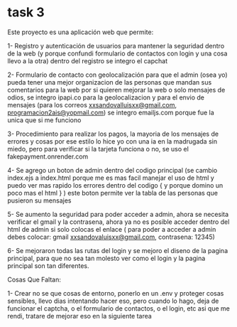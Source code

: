 # task 3

Este proyecto es una aplicación web que permite:

1- Registro y autenticación de usuarios para mantener la seguridad dentro de la web (y porque confundi formulario de contactos con login y una cosa llevo a la otra) dentro del registro se integro el capchat

2- Formulario de contacto con geolocalización para que el admin (osea yo) pueda tener una mejor organizacion de las personas que mandan sus comentarios para la web por si quieren mejorar la web o solo mensajes de odios, se integro ipapi.co para la geolocalizacion y para el envio de mensajes (para los correos xxsandovalluisxx@gmail.com, programacion2ais@yopmail.com) se integro emailjs.com porque fue la unica que si me funciono 

3- Procedimiento para realizar los pagos, la mayoria de los mensajes de errores y cosas por ese estilo lo hice yo con una ia en la madrugada sin miedo, pero para verificar si la tarjeta funciona o no, se uso el fakepayment.onrender.com 

4- Se agrego un boton de admin dentro del codigo principal (se cambio index.ejs a index.html porque me es mas facil manejar el uso de html y puedo ver mas rapido los errores dentro del codigo { y porque domino un poco mas el html } ) este boton permite ver la tabla de las personas que pusieron su mensajes

5- Se aumento la seguridad para poder acceder a admin, ahora se necesita verificar el gmail y la contrasena, ahora ya no es posible acceder dentro del html de admin si solo colocas el enlace ( para poder a acceder a admin debes colocar: gmail xxsandovaluisxx@gmail.com, contrasena: 12345)

6- Se mejoraron todas las rutas del login y se mejoro el diseno de la pagina principal, para que no sea tan molesto ver como el login y la pagina principal son tan diferentes.

Cosas Que Faltan:

1- Crear no se que cosas de entorno, ponerlo en un .env y proteger cosas sensibles, llevo dias intentando hacer eso, pero cuando lo hago, deja de funcionar el captcha, o el formulario de contactos, o el login, etc asi que me rendi, tratare de mejorar eso en la siguiente tarea
